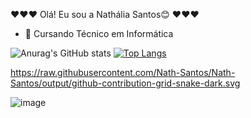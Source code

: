 ♥♥♥ Olá! Eu sou a Nathália Santos😊 ♥♥♥
- 🌱 Cursando Técnico em Informática

![Anurag's GitHub stats](https://github-readme-stats.vercel.app/api?username=Nath-Santos&show_icons=true&theme=radical) [![Top Langs](https://github-readme-stats.vercel.app/api/top-langs/?username=Nath-Santos&layout=donut)](https://github.com/anuraghazra/github-readme-stats)


https://raw.githubusercontent.com/Nath-Santos/Nath-Santos/output/github-contribution-grid-snake-dark.svg




![image](https://github.com/user-attachments/assets/0592fae4-c9a1-4cfc-b555-59776af8a0cb)


